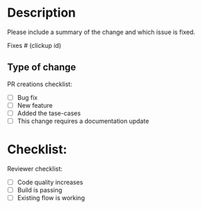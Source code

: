 # Description

Please include a summary of the change and which issue is fixed. 

Fixes # (clickup id)

## Type of change

PR creations checklist:
- [ ] Bug fix 
- [ ] New feature
- [ ] Added the tase-cases
- [ ] This change requires a documentation update

# Checklist:

Reviewer checklist:
- [ ] Code quality increases
- [ ] Build is passing
- [ ] Existing flow is working 
